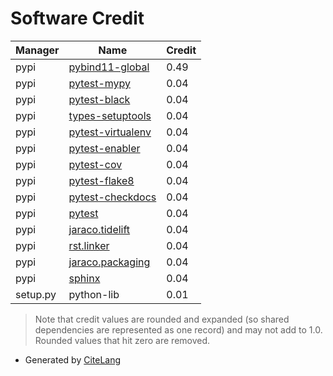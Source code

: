 # Software Credit

<!--citelang start-->
|Manager|Name|Credit|
|-------|----|------|
|pypi|[pybind11-global](https://github.com/pybind/pybind11)|0.49|
|pypi|[pytest-mypy](https://github.com/dbader/pytest-mypy)|0.04|
|pypi|[pytest-black](https://pypi.org/project/pytest-black)|0.04|
|pypi|[types-setuptools](https://pypi.org/project/types-setuptools)|0.04|
|pypi|[pytest-virtualenv](https://pypi.org/project/pytest-virtualenv)|0.04|
|pypi|[pytest-enabler](https://pypi.org/project/pytest-enabler)|0.04|
|pypi|[pytest-cov](https://pypi.org/project/pytest-cov)|0.04|
|pypi|[pytest-flake8](https://pypi.org/project/pytest-flake8)|0.04|
|pypi|[pytest-checkdocs](https://pypi.org/project/pytest-checkdocs)|0.04|
|pypi|[pytest](https://pypi.org/project/pytest)|0.04|
|pypi|[jaraco.tidelift](https://pypi.org/project/jaraco.tidelift)|0.04|
|pypi|[rst.linker](https://pypi.org/project/rst.linker)|0.04|
|pypi|[jaraco.packaging](https://pypi.org/project/jaraco.packaging)|0.04|
|pypi|[sphinx](https://pypi.org/project/sphinx)|0.04|
|setup.py|python-lib|0.01|


> Note that credit values are rounded and expanded (so shared dependencies are represented as one record) and may not add to 1.0. Rounded values that hit zero are removed.

<!--citelang end-->

- Generated by [CiteLang](https://github.com/vsoch/citelang)
